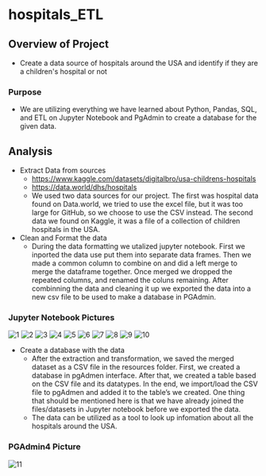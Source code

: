 # hospitals_ETL
## Overview of Project
* Create a data source of hospitals around the USA and identify if they are a children's hospital or not

### Purpose
   
* We are utilizing everything we have learned about Python, Pandas, SQL, and ETL on Jupyter Notebook and PgAdmin to create a database for the given data.

## Analysis

* Extract Data from sources
    * https://www.kaggle.com/datasets/digitalbro/usa-childrens-hospitals
    * https://data.world/dhs/hospitals
    * We used two data sources for our project. The first was hospital data found on Data.world, we tried to use the excel file, but it was too large for GitHub, so we choose to use the CSV instead. The second data we found on Kaggle, it was a file of a collection of children hospitals in the USA.
* Clean and Format the data
    * During the data formatting we utalized jupyter notebook. First we inported the data use put them into separate data frames. Then we made a common column to combine on and did a left merge to merge the dataframe together. Once merged we dropped the repeated columns, and renamed the coluns remaining. After combinning the data and cleaning it up we exported the data into a new csv file to be used to make a database in PGAdmin.
### Jupyter Notebook Pictures
![1](Images/1.png)
![2](Images/2.png)
![3](Images/3.png)
![4](Images/4.png)
![5](Images/5.png)
![6](Images/6.png)
![7](Images/7.png)
![8](Images/8.png)
![9](Images/9.png)
![10](Images/10.png)
* Create a database with the data
    * After the extraction and transformation, we saved the merged dataset as a CSV file in the resources folder. First, we created a database in pgAdmen interface. After that, we created a table based on the CSV file and its datatypes. In the end, we import/load the CSV file to pgAdmen and added it to the table’s we created. One thing that should be mentioned here is that we have already joined the files/datasets in Jupyter notebook before we exported the data. 
    * The data can be utilized as a tool to look up infomation about all the hospitals around the USA.
### PGAdmin4 Picture
![11](Images/11.png) 

